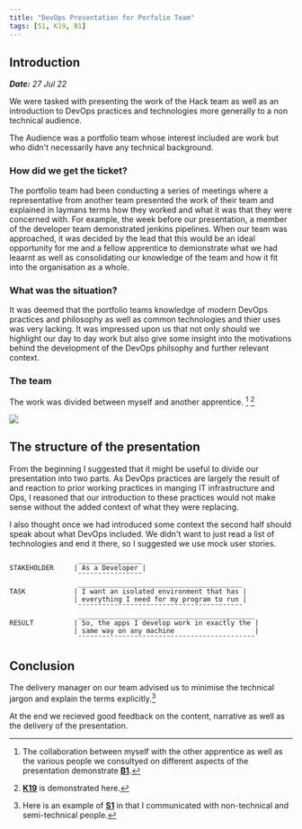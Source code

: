 ```yaml
---
title: "DevOps Presentation for Porfolio Team"
tags: [S1, K19, B1]
---
```



## Introduction

***Date:** 27 Jul 22*

We were tasked with presenting the work of the Hack team as well as an introduction to DevOps practices and technologies more generally to a non technical audience.

The Audience was a portfolio team whose interest included are work but who didn't necessarily have any technical background.

### How did we get the ticket?

The portfolio team had been conducting a series of meetings where a representative from another team presented the work of their team and explained in laymans terms how they worked and what it was that they were concerned with.
For example, the week before our presentation, a member of the developer team demonstrated jenkins pipelines.
When our team was approached, it was decided by the lead that this would be an ideal opportunity for me and a fellow apprentice to demionstrate what we had leaarnt as well as consolidating our knowledge of the team and how it fit into the organisation as a whole.

### What was the situation?

It was deemed that the portfolio teams knowledge of modern DevOps practices and philosophy as well as common technologies and thier uses was very lacking.
It was impressed upon us that not only should we highlight our day to day work but also give some insight into the motivations behind the development of the DevOps philsophy and further relevant context.

### The team

The work was divided between myself and another apprentice. [^fn2] [^fn3]

![](../presentation/powerpoint.png)

## The structure of the presentation

From the beginning I suggested that it might be useful to divide our presentation into two parts.
As DevOps practices are largely the result of and reaction to prior working practices in manging IT infrastructure and Ops, I reasoned that our introduction to these practices would not make sense without the added context of what they were replacing.

I also thought once we had introduced some context the second half should speak about what DevOps included.
We didn't want to just read a list of technologies and end it there, so I suggested we use mock user stories.

```text
                 ________________
STAKEHOLDER     | As a Developer |                             
                 ¯¯¯¯¯¯¯¯¯¯¯¯¯¯¯¯
                 _________________________________________
TASK            | I want an isolated environment that has |     
                | everything I need for my program to run |     
                 ¯¯¯¯¯¯¯¯¯¯¯¯¯¯¯¯¯¯¯¯¯¯¯¯¯¯¯¯¯¯¯¯¯¯¯¯¯¯¯¯¯
                 ____________________________________________
RESULT          | So, the apps I develop work in exactly the |  
                | same way on any machine                    |  
                 ¯¯¯¯¯¯¯¯¯¯¯¯¯¯¯¯¯¯¯¯¯¯¯¯¯¯¯¯¯¯¯¯¯¯¯¯¯¯¯¯¯¯¯¯
```

## Conclusion

The delivery manager on our team advised us to minimise the technical jargon and explain the terms explicitly.[^fn1]

At the end we recieved good feedback on the content, narrative as well as the delivery of the presentation.

[^fn1]: Here is an example of **[S1](/tags/s1)** in that I communicated with non-technical and semi-technical people.
[^fn2]: The collaboration between myself with the other apprentice as well as the various people we consultyed on different aspects of the presentation demonstrate **[B1](/tags/b1)**.
[^fn3]: **[K19](/tags/k19)** is demonstrated here.
